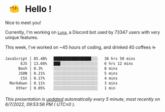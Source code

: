 <h1>   <img src="./spoinky.gif" style="vertical-align:middle;" width="30px">   Hello ! </h1>

Nice to meet you!

Currently, I'm working on <a href='https://github.com/Asgarrrr/Luna'>`Luna`</a>, a Discord bot used by 73347 users with very unique features.

This week, I've worked on ~45 hours of coding, and drinked 40 coffees ☕

```
JavaScript │ 85.48%   █████████████████░░░   38 hrs 50 mins
       EJS │ 13.66%   ███░░░░░░░░░░░░░░░░░   6 hrs 12 mins
      Bash │ 0.3%     ░░░░░░░░░░░░░░░░░░░░   8 mins
      JSON │ 0.21%    ░░░░░░░░░░░░░░░░░░░░   5 mins
       CSS │ 0.17%    ░░░░░░░░░░░░░░░░░░░░   4 mins
  Markdown │ 0.11%    ░░░░░░░░░░░░░░░░░░░░   3 mins
     Other │ 0.05%    ░░░░░░░░░░░░░░░░░░░░   1 min
```

###### This presentation is [updated](https://github.com/Asgarrrr) automatically every 5 minute, most recently on 6/7/2022, 09:53:56 PM ( UTC±0 ).